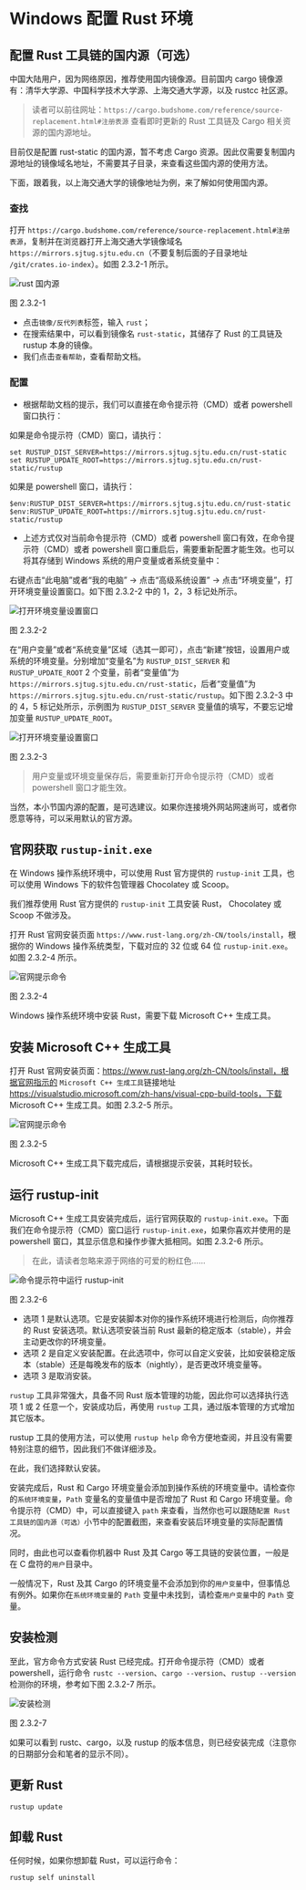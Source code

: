 # Windows 配置 Rust 环境

## 配置 Rust 工具链的国内源（可选）

中国大陆用户，因为网络原因，推荐使用国内镜像源。目前国内 cargo 镜像源有：清华大学源、中国科学技术大学源、上海交通大学源，以及 rustcc 社区源。

> 读者可以前往网址：`https://cargo.budshome.com/reference/source-replacement.html#注册表源` 查看即时更新的 Rust 工具链及 Cargo 相关资源的国内源地址。

目前仅是配置 rust-static 的国内源，暂不考虑 Cargo 资源。因此仅需要复制国内源地址的镜像域名地址，不需要其子目录，来查看这些国内源的使用方法。

下面，跟着我，以上海交通大学的镜像地址为例，来了解如何使用国内源。

### 查找

打开 `https://cargo.budshome.com/reference/source-replacement.html#注册表源`，复制并在浏览器打开上海交通大学镜像域名 `https://mirrors.sjtug.sjtu.edu.cn`（不要复制后面的子目录地址 `/git/crates.io-index`）。如图 2.3.2-1 所示。

![rust 国内源](../../../css/intro/rust-static.png)

图 2.3.2-1

- 点击`镜像/反代列表`标签，输入 `rust`；
- 在搜索结果中，可以看到镜像名 `rust-static`，其储存了 Rust 的工具链及 rustup 本身的镜像。
- 我们点击`查看帮助`，查看帮助文档。

### 配置

- 根据帮助文档的提示，我们可以直接在命令提示符（CMD）或者 powershell 窗口执行：

如果是命令提示符（CMD）窗口，请执行：

``` shell
set RUSTUP_DIST_SERVER=https://mirrors.sjtug.sjtu.edu.cn/rust-static
set RUSTUP_UPDATE_ROOT=https://mirrors.sjtug.sjtu.edu.cn/rust-static/rustup
```

如果是 powershell 窗口，请执行：

``` shell
$env:RUSTUP_DIST_SERVER=https://mirrors.sjtug.sjtu.edu.cn/rust-static
$env:RUSTUP_UPDATE_ROOT=https://mirrors.sjtug.sjtu.edu.cn/rust-static/rustup
```

- 上述方式仅对当前命令提示符（CMD）或者 powershell 窗口有效，在命令提示符（CMD）或者 powershell 窗口重启后，需要重新配置才能生效。也可以将其存储到 Windows 系统的用户变量或者系统变量中：

右键点击“此电脑”或者“我的电脑” -> 点击“高级系统设置” -> 点击“环境变量”，打开环境变量设置窗口。如下图 2.3.2-2 中的 1，2，3 标记处所示。

![打开环境变量设置窗口](../../../css/intro/my-computer-right-click.jpg)

图 2.3.2-2

在“用户变量”或者“系统变量”区域（选其一即可），点击“新建”按钮，设置用户或系统的环境变量。分别增加“变量名”为 `RUSTUP_DIST_SERVER` 和 `RUSTUP_UPDATE_ROOT` 2 个变量，前者“变量值”为 `https://mirrors.sjtug.sjtu.edu.cn/rust-static`，后者“变量值”为 `https://mirrors.sjtug.sjtu.edu.cn/rust-static/rustup`。如下图 2.3.2-3 中的 4，5 标记处所示，示例图为 `RUSTUP_DIST_SERVER` 变量值的填写，不要忘记增加变量 `RUSTUP_UPDATE_ROOT`。

![打开环境变量设置窗口](../../../css/intro/set-var.jpg)

图 2.3.2-3

> 用户变量或环境变量保存后，需要重新打开命令提示符（CMD）或者 powershell 窗口才能生效。

当然，本小节国内源的配置，是可选建议。如果你连接境外网站网速尚可，或者你愿意等待，可以采用默认的官方源。

## 官网获取 `rustup-init.exe`

在 Windows 操作系统环境中，可以使用 Rust 官方提供的 `rustup-init` 工具，也可以使用 Windows 下的软件包管理器 Chocolatey 或 Scoop。

我们推荐使用 Rust 官方提供的 `rustup-init` 工具安装 Rust， Chocolatey 或 Scoop 不做涉及。

打开 Rust 官网安装页面 `https://www.rust-lang.org/zh-CN/tools/install`，根据你的 Windows 操作系统类型，下载对应的 32 位或 64 位 `rustup-init.exe`。如图 2.3.2-4 所示。

![官网提示命令](../../../css/intro/install-windows.png)

图 2.3.2-4

Windows 操作系统环境中安装 Rust，需要下载 Microsoft C++ 生成工具。

## 安装 Microsoft C++ 生成工具

打开 Rust 官网安装页面：https://www.rust-lang.org/zh-CN/tools/install，根据官网指示的 `Microsoft C++ 生成工具`链接地址 https://visualstudio.microsoft.com/zh-hans/visual-cpp-build-tools，下载 Microsoft C++ 生成工具。如图 2.3.2-5 所示。

![官网提示命令](../../../css/intro/visual-cpp-build-tools.png)

图 2.3.2-5

Microsoft C++ 生成工具下载完成后，请根据提示安装，其耗时较长。

## 运行 rustup-init

Microsoft C++ 生成工具安装完成后，运行官网获取的 `rustup-init.exe`。下面我们在命令提示符（CMD）窗口运行 `rustup-init.exe`，如果你喜欢并使用的是 powershell 窗口，其显示信息和操作步骤大抵相同。如图 2.3.2-6 所示。

> 在此，请读者忽略来源于网络的可爱的粉红色……

![命令提示符中运行 rustup-init](../../../css/intro/rustup-init-cmd.png)

图 2.3.2-6

- 选项 1 是默认选项。它是安装脚本对你的操作系统环境进行检测后，向你推荐的 Rust 安装选项。默认选项安装当前 Rust 最新的稳定版本（stable），并会主动更改你的环境变量。
- 选项 2 是自定义安装配置。在此选项中，你可以自定义安装，比如安装稳定版本（stable）还是每晚发布的版本（nightly），是否更改环境变量等。
- 选项 3 是取消安装。

`rustup` 工具非常强大，具备不同 Rust 版本管理的功能，因此你可以选择执行选项 1 或 2 任意一个，安装成功后，再使用 `rustup` 工具，通过版本管理的方式增加其它版本。

rustup 工具的使用方法，可以使用 `rustup help` 命令方便地查阅，并且没有需要特别注意的细节，因此我们不做详细涉及。

在此，我们选择默认安装。

安装完成后，Rust 和 Cargo 环境变量会添加到操作系统的环境变量中。请检查你的`系统环境变量`，`Path` 变量名的变量值中是否增加了 Rust 和 Cargo 环境变量。命令提示符（CMD）中，可以直接键入 `path` 来查看，当然你也可以跟随`配置 Rust 工具链的国内源（可选）`小节中的配置截图，来查看安装后环境变量的实际配置情况。

同时，由此也可以查看你机器中 Rust 及其 Cargo 等工具链的安装位置，一般是在 C 盘符的`用户`目录中。

一般情况下，Rust 及其 Cargo 的环境变量不会添加到你的`用户变量`中，但事情总有例外。如果你在`系统环境变量`的 `Path` 变量中未找到，请检查`用户变量`中的 `Path` 变量。

## 安装检测

至此，官方命令方式安装 Rust 已经完成。打开命令提示符（CMD）或者 powershell，运行命令 `rustc --version`、`cargo --version`、`rustup --version` 检测你的环境，参考如下图 2.3.2-7 所示。

![安装检测](../../../css/intro/install-test.jpg)

图 2.3.2-7

如果可以看到 rustc、cargo，以及 rustup 的版本信息，则已经安装完成（注意你的日期部分会和笔者的显示不同）。

## 更新 Rust

``` shell
rustup update
```

## 卸载 Rust

任何时候，如果你想卸载 Rust，可以运行命令：

``` shell
rustup self uninstall
```
